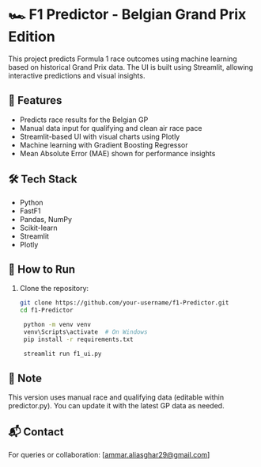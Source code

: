 # 🏎️ F1 Predictor - Belgian Grand Prix Edition

This project predicts Formula 1 race outcomes using machine learning based on historical Grand Prix data. The UI is built using Streamlit, allowing interactive predictions and visual insights.

## 📌 Features

- Predicts race results for the Belgian GP
- Manual data input for qualifying and clean air race pace
- Streamlit-based UI with visual charts using Plotly
- Machine learning with Gradient Boosting Regressor
- Mean Absolute Error (MAE) shown for performance insights

## 🛠️ Tech Stack

- Python
- FastF1
- Pandas, NumPy
- Scikit-learn
- Streamlit
- Plotly

## 🚀 How to Run

1. Clone the repository:
   ```bash
   git clone https://github.com/your-username/f1-Predictor.git
   cd f1-Predictor

    python -m venv venv
    venv\Scripts\activate  # On Windows
    pip install -r requirements.txt

    streamlit run f1_ui.py

## 📌 Note
This version uses manual race and qualifying data (editable within predictor.py). You can update it with the latest GP data as needed.

## 📬 Contact
For queries or collaboration: [ammar.aliasghar29@gmail.com]
